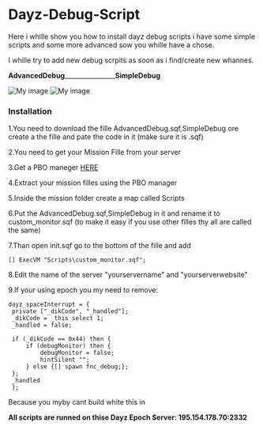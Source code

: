 Dayz-Debug-Script
=================

Here i whille show you how to install dayz debug scripts i have some simple scripts and some more advanced sow you whille have a chose.

I whille try to add new debug scrpits as soon as i find/create new whannes.



<b>AdvancedDebug</b>________________<b>SimpleDebug</b> 

![My image](http://d1zjcuqflbd5k.cloudfront.net/files/acc_92467/eMOp?response-content-disposition=inline;%20filename=Screenshot%20on%2010.12.2013%20at%2010.05.21%20AM.png;%20filename*=UTF-8%27%27Screenshot%20on%2010.12.2013%20at%2010.05.21%20AM.png&Expires=1381566524&Signature=Mc9Jqh7PtDXTJMjfrgMppQc8mOAExVbXgU8eTcbT7dhOK-LOLJRyRAUTKMLi7njeDxD6UnZAwoztXNWY1NWVCq-QIryAe0srv34PF7f8CMSAXoDg54SWZArHkyb2G59MGfMkA2eWzdoV0dvpE69xg88D3Okse41LUfNE9LBCofA_&Key-Pair-Id=APKAJTEIOJM3LSMN33SA)     ![My image](http://d1zjcuqflbd5k.cloudfront.net/files/acc_92467/c4cu?response-content-disposition=inline;%20filename=Screenshot%20on%2010.12.2013%20at%2012.54.44%20PM.png;%20filename*=UTF-8%27%27Screenshot%20on%2010.12.2013%20at%2012.54.44%20PM.png&Expires=1381575515&Signature=Zmjsl16fT4vmNYKA4t08gxIvlL3LAYSzdcJrXO552v8vFvCeBYmxSiDpNc6LHST~kfAnL1fyoYQd7MLHubGSj~sE7c8Kf2ESNMMBKcqmGMNd2XsFquoHswOxhbsx5NYPbJYxQ7PKIDlCaq7dIq7RPzr5CPiWWgJz3cErBQXf3W8_&Key-Pair-Id=APKAJTEIOJM3LSMN33SA)



<h3>Installation</h3>

1.You need to download the fille AdvancedDebug.sqf,SimpleDebug ore create a the fille and pate the code in it (make sure it is .sqf)

2.You need to get your Mission Fille from your server

3.Get a PBO maneger <a href="http://www.armaholic.com/page.php?id=16369">HERE</a>

4.Extract your mission filles using the PBO manager

5.Inside the mission folder create a map called Scripts

6.Put the AdvancedDebug.sqf,SimpleDebug in it and rename it to custom_monitor.sqf (to make it easy if you use other filles thy all are called the same)

7.Than open init.sqf go to the bottom of the fille and add

    [] ExecVM "Scripts\custom_monitor.sqf";
    
8.Edit the name of the server "yourservername" and "yourserverwebsite"

9.If your using epoch you my need to remove:

    dayz_spaceInterrupt = {
     private ["_dikCode", "_handled"];
     _dikCode = _this select 1;
     _handled = false;
 
     if (_dikCode == 0x44) then {
         if (debugMonitor) then {
             debugMonitor = false;
             hintSilent "";
         } else {[] spawn fnc_debug;};
     };
     _handled
     };

Because you myby cant build white this in 

<b>All scripts are runned on thise Dayz Epoch Server: 195.154.178.70:2332</b>
